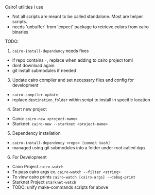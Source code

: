 Cairo1 utilities i use

- Not all scripts are meant to be called standalone. Most are helper scripts.
- needs 'unbuffer' from 'expect' package to retrieve colors from cairo binaries

TODO:
1. `cairo-install-dependency` needs fixes
  - if repo contains `-`, replace when adding to cairo project toml
  - dont download again
  - git install submodules if needed

3. Update cairo compiler and set necessary files and config for development
  - `cairo-compiler-update`
  - replace `destination_folder` within script to install in specific location
4. Start new project
  - Cairo: `cairo-new <project-name>`
  - Starknet: `cairo-new --starknet <project-name>`
5. Dependency installation
  - `cairo-install-dependency <repo> [commit bash]`
  - managed using git submodules into a folder under root called `deps`
6. For Development
  - Cairo Project `cairo-watch`. 
  - To pass cairo args ex. `cairo-watch --filter <string>`
  - To view cairo prints `cairo-watch [cairo-args] --debug-print`
  - Starknet Project `starknet-watch`
  - TODO: unify make-commands scripts for above
  
